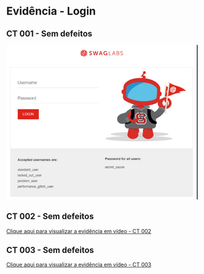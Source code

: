 # Evidência - Login

##  CT 001 - Sem defeitos
![caso 1 sem defeitos](image.png)

## CT 002 - Sem defeitos
[Clique aqui para visualizar a evidência em vídeo - CT 002](https://drive.google.com/file/d/1fsWpSiF4u5r3oytLTYZ-fBdDM6_snZVl/view?usp=sharing)

## CT 003 - Sem defeitos
[Clique aqui para visualizar a evidência em vídeo - CT 003](https://drive.google.com/file/d/1lfV1PlVECv9jB7-okvWkZkAALB6fMHTW/view?usp=sharing)
